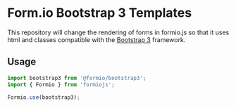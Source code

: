# Form.io Bootstrap 3 Templates

This repository will change the rendering of forms in formio.js so that it uses html and classes compatible with the [Bootstrap 3](https://getbootstrap.com/docs/3.3/) framework. 

## Usage

```javascript
import bootstrap3 from '@formio/bootstrap3';
import { Formio } from 'formiojs';

Formio.use(bootstrap3);
```
